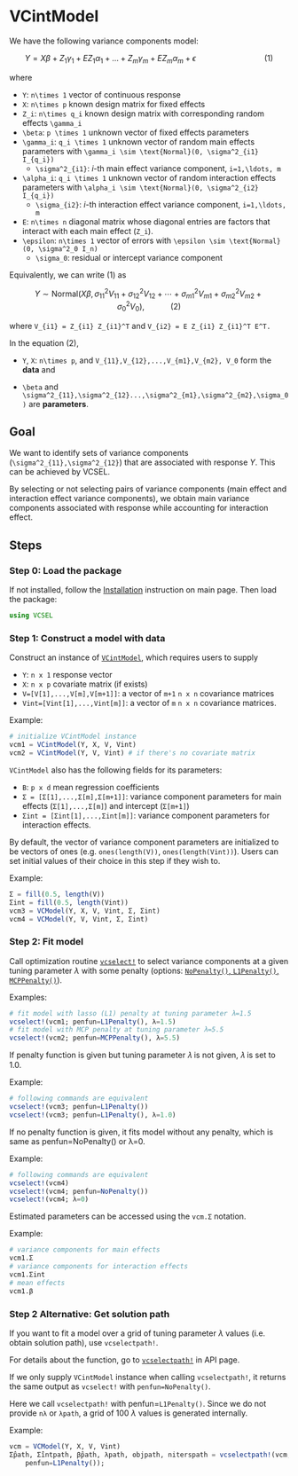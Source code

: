 # VCintModel

We have the following variance components model: 

```math
Y = X\beta + Z_1\gamma_1 + E Z_1 \alpha_1 +  \ldots + Z_m\gamma_m + E Z_m \alpha_m + \epsilon  \hspace{8em} (1)
```
where 

* ``Y``: ``n\times 1`` vector of continuous response  
* ``X``: ``n\times p`` known design matrix for fixed effects 
* ``Z_i``: ``n\times q_i`` known design matrix with corresponding random effects ``\gamma_i``
* ``\beta``: ``p \times 1`` unknown vector of fixed effects parameters 
* ``\gamma_i``: ``q_i \times 1`` unknown vector of random main effects parameters with ``\gamma_i \sim \text{Normal}(0, \sigma^2_{i1} I_{q_i})``
    * ``\sigma^2_{i1}``: $i$-th main effect variance component, ``i=1,\ldots, m``
* ``\alpha_i``: ``q_i \times 1`` unknown vector of random interaction effects parameters with ``\alpha_i \sim \text{Normal}(0, \sigma^2_{i2} I_{q_i})``
    - ``\sigma_{i2}``: $i$-th interaction effect variance component, ``i=1,\ldots, m``
* ``E``: ``n\times n`` diagonal matrix whose diagonal entries are factors that interact with each main effect (``Z_i``). 
* ``\epsilon``: ``n\times 1`` vector of errors with ``\epsilon \sim \text{Normal}(0, \sigma^2_0 I_n)``
    - ``\sigma_0``: residual or intercept variance component

Equivalently, we can write (1) as


```math
Y \sim \text{Normal}(X\beta, \sigma^2_{11} V_{11} +  \sigma^2_{12} V_{12}+ \cdots + \sigma^2_{m1} V_{m1} + \sigma^2_{m2} V_{m2} + \sigma^2_0 V_0),  \hspace{3em} (2)
```

where ``V_{i1} = Z_{i1} Z_{i1}^T`` and ``V_{i2} = E Z_{i1} Z_{i1}^T E^T.``



In the equation (2), 

* ``Y``, ``X``: ``n\times p``, and ``V_{11},V_{12},...,V_{m1},V_{m2}, V_0`` form the **data** and 

* ``\beta`` and ``\sigma^2_{11},\sigma^2_{12}...,\sigma^2_{m1},\sigma^2_{m2},\sigma_0)`` are **parameters**. 



## Goal

We want to identify sets of variance components (``\sigma^2_{11},\sigma^2_{12}``) that are associated with response $Y$. This can be achieved by VCSEL.

By selecting or not selecting pairs of variance components (main effect and interaction effect variance components), we obtain main variance components associated with response while accounting for interaction effect. 

## Steps

### Step 0: Load the package

If not installed, follow the [Installation](@ref) instruction on main page. Then load the package:

```julia
using VCSEL
```

### Step 1: Construct a model with data 

Construct an instance of [`VCintModel`](@ref), which requires users to supply 

* `Y`: `n x 1` response vector 
* `X`: `n x p` covariate matrix (if exists)
* `V=[V[1],...,V[m],V[m+1]]`: a vector of `m+1` `n x n` covariance matrices  
* `Vint=[Vint[1],...,Vint[m]]`: a vector of `m` `n x n` covariance matrices.

Example: 

```julia 
# initialize VCintModel instance 
vcm1 = VCintModel(Y, X, V, Vint)
vcm2 = VCintModel(Y, V, Vint) # if there's no covariate matrix 
```

`VCintModel` also has the following fields for its parameters: 

* `B`: `p x d` mean regression coefficients 
* `Σ = [Σ[1],...,Σ[m],Σ[m+1]]`: variance component parameters for main effects (`Σ[1],...,Σ[m]`) and intercept (`Σ[m+1]`)
* `Σint = [Σint[1],...,Σint[m]]`: variance component parameters for interaction effects.

By default, the vector of variance component parameters are initialized to be vectors of ones (e.g. `ones(length(V))`, `ones(length(Vint))`). Users can set initial values of their choice in this step if they wish to. 

Example:

```julia
Σ = fill(0.5, length(V))
Σint = fill(0.5, length(Vint))
vcm3 = VCModel(Y, X, V, Vint, Σ, Σint)
vcm4 = VCModel(Y, V, Vint, Σ, Σint)
```

### Step 2: Fit model 

Call optimization routine [`vcselect!`](@ref) to select variance components at a given tuning parameter $\lambda$ with some penalty (options: [`NoPenalty()`, `L1Penalty()`, `MCPPenalty()`](https://github.com/JuliaML/PenaltyFunctions.jl#Element-Penalties)).


Examples:

```julia
# fit model with lasso (L1) penalty at tuning parameter λ=1.5
vcselect!(vcm1; penfun=L1Penalty(), λ=1.5)
# fit model with MCP penalty at tuning parameter λ=5.5
vcselect!(vcm2; penfun=MCPPenalty(), λ=5.5)
```

If penalty function is given but tuning parameter  𝜆  is not given,  𝜆  is set to 1.0.

Example: 

```julia 
# following commands are equivalent 
vcselect!(vcm3; penfun=L1Penalty()) 
vcselect!(vcm3; penfun=L1Penalty(), λ=1.0) 
```

If no penalty function is given, it fits model without any penalty, which is same as penfun=NoPenalty() or λ=0.

Example:

```julia
# following commands are equivalent 
vcselect!(vcm4)
vcselect!(vcm4; penfun=NoPenalty())
vcselect!(vcm4; λ=0)
```

Estimated parameters can be accessed using the `vcm.Σ` notation.

Example:

```julia
# variance components for main effects
vcm1.Σ
# variance components for interaction effects
vcm1.Σint
# mean effects
vcm1.β
```

### Step 2 Alternative: Get solution path 

If you want to fit a model over a grid of tuning parameter $\lambda$ values (i.e. obtain solution path), use `vcselectpath!`.

For details about the function, go to [`vcselectpath!`](@ref) in API page. 

If we only supply `VCintModel` instance when calling `vcselectpath!`, it returns the same output as `vcselect!` with `penfun=NoPenalty()`.

Here we call `vcselectpath!` with penfun=`L1Penalty()`. Since we do not provide `nλ` or `λpath`, a grid of 100 $\lambda$ values is generated internally.

Example:

```julia
vcm = VCModel(Y, X, V, Vint)
Σ̂path, Σ̂intpath, β̂path, λpath, objpath, niterspath = vcselectpath!(vcm; 
    penfun=L1Penalty());
```
